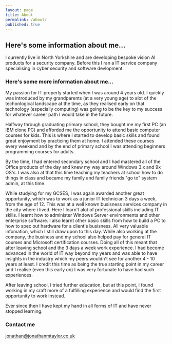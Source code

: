 ```yaml
---
layout: page
title: About
permalink: /about/
published: true
---
```


## Here's some information about me...

I currently live in North Yorkshire and are developing bespoke vision AI products for a security company.
Before this I ran a IT service company specialising in cyber security and software devlopment.  


### Here's some more information about me...
My passion for IT properly started when I was around 4 years old. I quickly was introduced by my grandparents (at a very young age) to alot of the techonlogical landscape at the time, as they realised early on that technology (especially computing) was going to be the key to my success for whatever career path I would take in the future. 

Halfway through graduating primary school, they bought me my first PC (an IBM clone PC) and afforded me the opportunity to attend basic computer courses for kids. This is where I started to develop basic skills and found great enjoyment by practicing them at home. I attended these courses every weekend and by the end of primary school I was attending beginners programming courses for adults.

By the time, I had entered secondary school and I had mastered all of the Office products of the day and knew my way around Windows 3.x and 9x OS's. I was also at that this time teaching my teachers at school how to do things in class and became my family and family friends "go to" system admin, at this time. 

While studying for my GCSES, I was again awarded another great opportunity, which was to work as a junior IT technician 3 days a week, from the age of 12. This was at a well known busisness services company in the city where i lived. Here I learn't alot of professional skills including IT skills. I learnt how to administer Windows Server environments and other enterprise software. I also learnt other basic skills from how to build a PC to how to spec out hardware for a client's busisness. All very valuable infomation, which I still draw upon to this day. While also working at the company, the business and my school also helped pay for general IT courses and Microsoft certification courses. Doing all of this meant that after leaving school and the 3 days a week work experience. I had become advanced in the world of IT way beyond my years and was able to have insights in the industry which my peers wouldn't see for another 4 - 10 years at least. I credit this time as being the true starting point in my career and I realise (even this early on) I was very fortunate to have had such experiences.

After leaving school, I tried further education, but at this point, I found working in my craft more of a fulfilling experience and would find the first opportunity to work instead.

Ever since then I have kept my hand in all forms of IT and have never stopped learning. 

### Contact me

[jonathan@jonathanmtaylor.co.uk](mailto:jonathan@jonathanmtaylor.co.uk)
